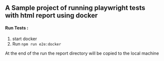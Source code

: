 ## A Sample project of running playwright tests with html report using docker

#### Run Tests :
  1. start docker
  2. Run `npm run e2e:docker`
  
At the end of the run the report directory will be copied to the local machine
